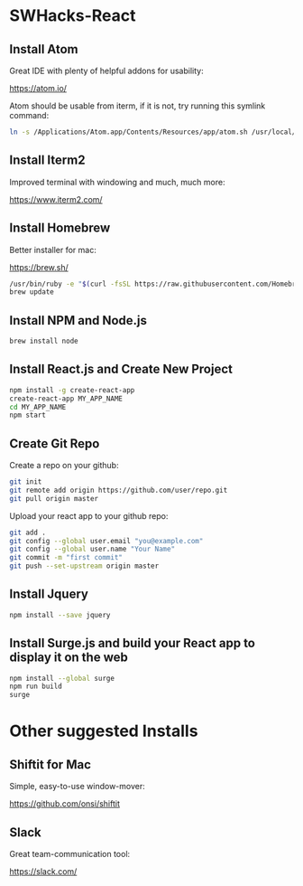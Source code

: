 # SWHacks-React

## Install Atom
Great IDE with plenty of helpful addons for usability:

https://atom.io/

Atom should be usable from iterm, if it is not, try running this symlink command:
```bash
ln -s /Applications/Atom.app/Contents/Resources/app/atom.sh /usr/local/bin/atom
```

## Install Iterm2
Improved terminal with windowing and much, much more:

https://www.iterm2.com/

## Install Homebrew
Better installer for mac:

https://brew.sh/
```bash
/usr/bin/ruby -e "$(curl -fsSL https://raw.githubusercontent.com/Homebrew/install/master/install)"
brew update
```

## Install NPM and Node.js
```bash
brew install node
```

## Install React.js and Create New Project
```bash
npm install -g create-react-app
create-react-app MY_APP_NAME
cd MY_APP_NAME
npm start
```

## Create Git Repo
Create a repo on your github:
```bash
git init
git remote add origin https://github.com/user/repo.git
git pull origin master
```
Upload your react app to your github repo:
```bash
git add .
git config --global user.email "you@example.com"
git config --global user.name "Your Name"
git commit -m "first commit"
git push --set-upstream origin master
```

## Install Jquery
```bash
npm install --save jquery
```

## Install Surge.js and build your React app to display it on the web
```bash
npm install --global surge
npm run build
surge
```

# Other suggested Installs

## Shiftit for Mac
Simple, easy-to-use window-mover:

https://github.com/onsi/shiftit

## Slack
Great team-communication tool:

https://slack.com/



